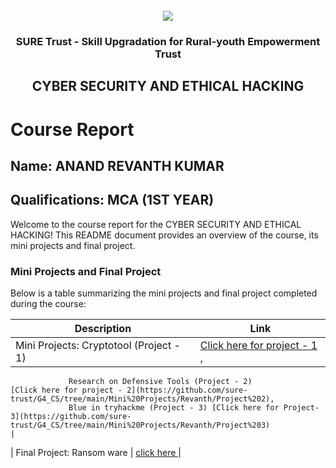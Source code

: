 <!-- PROJECT LOGO -->
<br />

<div align="center">
   <img src='https://user-images.githubusercontent.com/73131499/166115643-d3187f47-d38f-41b2-ae42-5ecbbc60de14.png' />


<h3 align="center">SURE Trust - Skill Upgradation for Rural-youth Empowerment Trust</h3>
  <h2> CYBER SECURITY AND ETHICAL HACKING </h2>
</div>

# Course Report

## Name: ANAND REVANTH KUMAR

## Qualifications: MCA (1ST YEAR)

Welcome to the course report for the CYBER SECURITY AND ETHICAL HACKING! This README document provides an overview of the course, its mini projects and final project.

### Mini Projects and Final Project

Below is a table summarizing the mini projects and final project completed during the course:

| Description                               | Link                                    |
|-------------------------------------------|-----------------------------------------|
| Mini Projects: Cryptotool (Project - 1)   | [Click here for project - 1](https://github.com/sure-trust/G4_CS/tree/main/Mini%20Projects/Revanth/Project%201)  , 
                 Research on Defensive Tools (Project - 2)             [Click here for project - 2](https://github.com/sure-trust/G4_CS/tree/main/Mini%20Projects/Revanth/Project%202),
                 Blue in tryhackme (Project - 3) [Click here for Project-3](https://github.com/sure-trust/G4_CS/tree/main/Mini%20Projects/Revanth/Project%203)                    | 
| Final Project: Ransom ware     | [click here ](https://github.com/sure-trust/G4_CS/tree/main/Final%20Capstone%20Project/Revanth)                         |